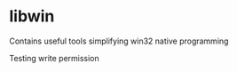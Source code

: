 libwin
======

Contains useful tools simplifying win32 native programming

Testing write permission
